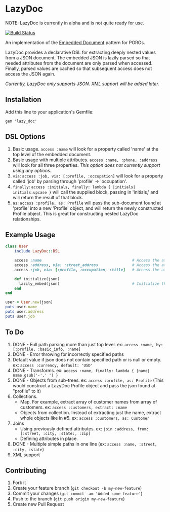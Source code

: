 # LazyDoc

NOTE: LazyDoc is currently in alpha and is not quite ready for use.

[![Build Status](https://travis-ci.org/ryanoglesby08/lazy-doc.png)](https://travis-ci.org/ryanoglesby08/lazy-doc)



An implementation of the [Embedded Document](http://martinfowler.com/bliki/EmbeddedDocument.html) pattern for POROs.

LazyDoc provides a declarative DSL for extracting deeply nested values from a JSON document. The embedded JSON is lazily
parsed so that needed attributes from the document are only parsed when accessed. Finally, parsed values are cached
so that subsequent access does not access the JSON again.

*Currently, LazyDoc only supports JSON. XML support will be added later.*

## Installation

Add this line to your application's Gemfile:

    gem 'lazy_doc'

## DSL Options

1. Basic usage. `access :name` will look for a property called 'name' at the top level of the embedded document.
2. Basic usage with multiple attributes. `access :name, :phone, :address` will look for all three properties. *This option does not currently support using any options.*
2. `via`: `access :job, via: [:profile, :occupation]` will look for a property called 'job' by parsing through
'profile' -> 'occupation'.
3. `finally`: `access :initials, finally: lambda { |initials| initials.upcase }` will call the supplied block, passing in
'initials,' and will return the result of that block.
4. `as`: `access :profile, as: Profile` will pass the sub-document found at 'profile' into a new 'Profile' object, and will return
the newly constructed Profile object. This is great for constructing nested LazyDoc relationships.

## Example Usage

```ruby
class User
    include LazyDoc::DSL

    access :name                                        # Access the attribute "name"
    access :address, via: :street_address               # Access the attribute "street_address"
    access :job, via: [:profile, :occupation, :title]   # Access the attribute "title" found at "profile" -> "occupation"

    def initialize(json)
      lazily_embed(json)                                # Initialize the LazyDoc object
    end
end

user = User.new(json)
puts user.name
puts user.address
puts user.job
```

## To Do

1. DONE - Full path parsing more than just top level.  ex: `access :name, by: [:profile, :basic_info, :name]`
2. DONE - Error throwing for incorrectly specified paths
3. Default value if json does not contain specified path or is null or empty. ex: `access :currency, default: 'USD'`
4. DONE - Transforms. ex: `access :name, finally: lambda { |name| name.gsub('-',' ') }`
5. DONE - Objects from sub-trees.  ex: `access :profile, as: Profile` (This would construct a LazyDoc Profile object and pass the json found at "profile" to it)
6. Collections.
    - Map. For example, extract array of customer names from array of customers. ex: `access :customers, extract: :name`
    - Objects from collection. Instead of extracting just the name, extract whole objects like in #5.  ex:  `access :customers, as: Customer`
7. Joins
    - Using previously defined attributes. ex: `join :address, from: [:street, :city, :state:, :zip]`
    - Defining attributes in place.
8. DONE - Multiple simple paths in one line (ex: `access :name, :street, :city, :state`)
9. XML support

## Contributing

1. Fork it
2. Create your feature branch (`git checkout -b my-new-feature`)
3. Commit your changes (`git commit -am 'Added some feature'`)
4. Push to the branch (`git push origin my-new-feature`)
5. Create new Pull Request
